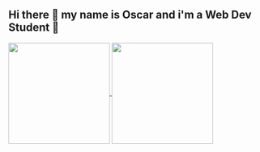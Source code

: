 ## Hi there 👋 my name is Oscar and i'm a Web Dev Student 🏫
<a href="https://github.com/anuraghazra/github-readme-stats">
  <img height=200 align="center" src="https://github-readme-stats.vercel.app/api?username=OscardeBerranger" />
</a>
<a href="https://github.com/anuraghazra/convoychat">
  <img height=200 align="center" src="https://github-readme-stats.vercel.app/api/top-langs?username=OscardeBerranger&layout=compact&langs_count=8&card_width=320" />
</a>
